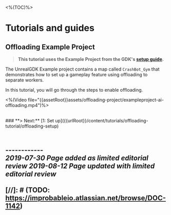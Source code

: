 <%(TOC)%>

# Tutorials and guides

## Offloading Example Project
> **This tutorial uses the Example Project from the GDK's [setup guide]({{urlRoot}}/content/get-started/example-project/exampleproject-intro).**</br>

The UnrealGDK Example project contains a map called `CrashBot_Gym` that demonstrates how to set up a gameplay feature using offloading to separate workers.

In this tutorial, you will go through the steps to enable offloading.

<%(Video file="{{assetRoot}}assets/offloading-project/exampleproject-ai-offloading.mp4")%>

</br>
### **> Next:** [1: Set up]({{urlRoot}}/content/tutorials/offloading-tutorial/offloading-setup)
</br>

<br/>------------<br/>
_2019-07-30 Page added as limited editorial review_
_2019-08-12 Page updated with limited editorial review_
<br/>
<br/>
[//]: # (TODO: https://improbableio.atlassian.net/browse/DOC-1142)
------------
